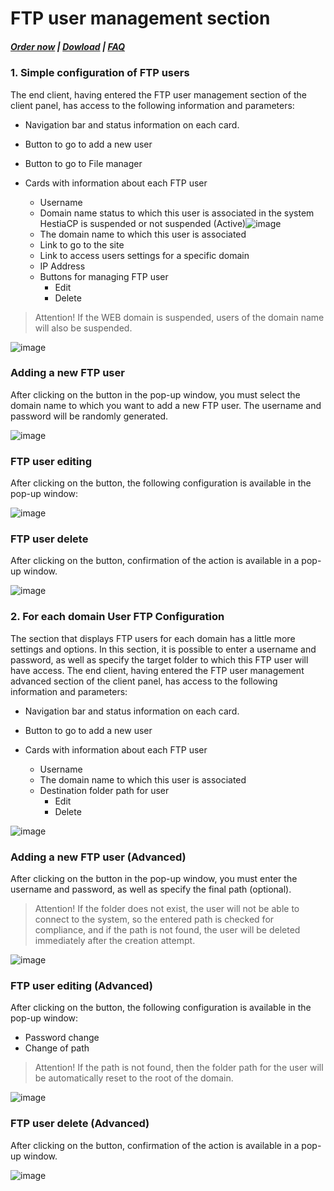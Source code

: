 # FTP user management section

#####  [Order now](https://puqcloud.com/index.php?rp=/store/whmcs-module-hestiacp) | [Dowload](https://download.puqcloud.com/WHMCS/servers/PUQ_WHMCS-HestiaCP/) | [FAQ](https://faq.puqcloud.com/)

### 1. Simple configuration of FTP users

The end client, having entered the FTP user management section of the client panel, has access to the following information and parameters:

- Navigation bar and status information on each card.
- Button to go to add a new user
- Button to go to File manager
- Cards with information about each FTP user  
    
    - Username
    - Domain name status to which this user is associated in the system HestiaCP is suspended or not suspended (Active)![image](https://user-images.githubusercontent.com/81689153/223436310-c1d798e9-7e92-49ab-aea3-fe31a1d04f4b.png)
    - The domain name to which this user is associated
    - Link to go to the site
    - Link to access users settings for a specific domain
    - IP Address
    - Buttons for managing FTP user  
        - Edit
        - Delete

>Attention! If the WEB domain is suspended, users of the domain name will also be suspended.

![image](https://user-images.githubusercontent.com/81689153/231418120-e79628d5-ba1f-489f-babf-de5af9a79ece.png)

### Adding a new FTP user

After clicking on the button in the pop-up window, you must select the domain name to which you want to add a new FTP user. The username and password will be randomly generated.

![image](https://user-images.githubusercontent.com/81689153/231418152-c02e8a6b-df29-459a-9358-2c9d8c71693a.png)

### FTP user editing

After clicking on the button, the following configuration is available in the pop-up window:

![image](https://user-images.githubusercontent.com/81689153/231418188-1387b179-6561-402b-a545-23c9a5cfddc3.png)

### FTP user delete

After clicking on the button, confirmation of the action is available in a pop-up window.

![image](https://user-images.githubusercontent.com/81689153/231418227-0d298851-9c7f-4294-9268-fc9a8d0cb52d.png)

### 2. For each domain User FTP Configuration

The section that displays FTP users for each domain has a little more settings and options. In this section, it is possible to enter a username and password, as well as specify the target folder to which this FTP user will have access. The end client, having entered the FTP user management advanced section of the client panel, has access to the following information and parameters:

- Navigation bar and status information on each card.
- Button to go to add a new user
- Cards with information about each FTP user  
    
    - Username
    - The domain name to which this user is associated
    - Destination folder path for user  
        - Edit
        - Delete

![image](https://user-images.githubusercontent.com/81689153/231418271-04407298-f637-415a-9388-8e0b5200957a.png)

### Adding a new FTP user (Advanced)

After clicking on the button in the pop-up window, you must enter the username and password, as well as specify the final path (optional).

>Attention! If the folder does not exist, the user will not be able to connect to the system, so the entered path is checked for compliance, and if the path is not found, the user will be deleted immediately after the creation attempt.

![image](https://user-images.githubusercontent.com/81689153/231418301-9029813f-f493-483b-a136-e797978fda3a.png)

### FTP user editing (Advanced)

After clicking on the button, the following configuration is available in the pop-up window:

- Password change
- Change of path

>Attention! If the path is not found, then the folder path for the user will be automatically reset to the root of the domain.

![image](https://user-images.githubusercontent.com/81689153/231418363-e8fddaf5-4e20-4c34-a57c-e265b9da7a67.png)

### FTP user delete (Advanced)

After clicking on the button, confirmation of the action is available in a pop-up window.

![image](https://user-images.githubusercontent.com/81689153/231418403-80a6ce61-7639-4b7c-8285-2158eddcbdb6.png)
